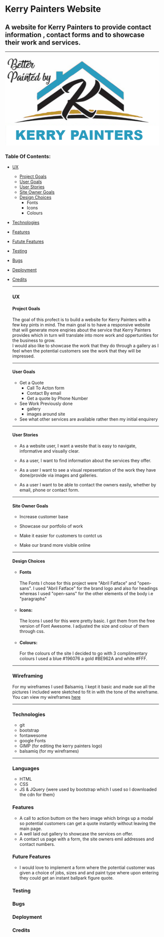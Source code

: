 
# Kerry Painters Website

## A website for Kerry Painters to provide contact information , contact forms and to showcase their work and services.
<hr>

![kerry-painters-logo](assets/images/kerry-painters-reworked-logo.png)

### **Table Of Contents:**

* [UX](#ux) 
    * [Project Goals](#project-goals)
    * [User Goals](#user-goals)
    * [User Stories](#user-stories)
    * [Site Owner Goals](#site-owner-goals)
    * [Design Choices](#design-choices)
        - Fonts
        - Icons
        - Colours
* [Technologies](#technologies)
* [Features](#features)
* [Futute Features](#future-features)
* [Testing](#testing)
* [Bugs](#bugs)
* [Deployment](#deployment)
* [Credits](#credits)
    

    <hr>

    ### UX

    #### Project Goals

    The goal of this profect is to build a website for Kerry Painters with a few 
    key pints in mind.
    The main goal is to have a responsive website that will generate more enqiries about 
    the service that Kerry Painters provides which in turn will translate into more work and oppertunities for 
    the business to grow.<br>
    I would also like to showcase the work that they do through a gallery as
    I feel when the potential customers see the work that they will be impressed.

    <hr>

    #### User Goals 

    * Get a Quote 
        * Call To Acton form
        * Contact By email 
        * Get a quote by Phone Number
    * See Work Previously done 
        * gallery
        * images around site 
    * See what other services are available rather then my initial enquirery

    <hr>

    #### User Stories

    * As a website user, I want a wesite that is easy to navigate, informative and visually clear.

    * As a user, I want to find information about the services they offer.

    * As a user I want to see a visual repesentation of the work they have done/provide via images and galleries.

    * As a user I want to be able to contact the owners easily, whether by email, phone or contact form.

    <hr>

    #### Site Owner Goals

    * Increase customer base

    * Showcase our portfolio of work

    * Make it easier for customers to contct us

    * Make our brand more visible online

    <hr>

    #### Design Choices

    * #### Fonts
        The Fonts I chose for this project were "Abril Fatface" and "open-sans".
        I used "Abril Fatface" for the brand logo and also for headings whereas I used 
        "open-sans"
        for the other elements of the body i.e "paragraphs"

    * #### Icons: 
        The Icons I used for this were pretty basic. I got them from the 
        free version of Font Awesome. I adjusted the size and colour of them through css.

    * #### Colours:
        For the colours of the site I decided to go with 3 complimentary colours
        I used a blue #196076 a gold #BE962A and white #FFF.


    <hr>

    ### Wireframing
    For my wireframes I used Balsamiq. I kept it basic and made sue all the pictures I included were
     sketched to fit in with the tone of the wireframe. You can view my 
     wireframes [here](https://github.com/Gertobin11/gitpod-full-template/tree/master/assets/wireframes)

    <hr>

    ### Technologies

    * git 
    * bootstrap
    * fontawesome
    * google Fonts
    * GIMP (for editing the kerry painters logo)
    * balsamiq (for my wireframes)

    <hr>

    ### Languages

    * HTML
    * CSS 
    * JS & JQuery {were used by bootstrap which I used so I downloaded the cdn for them}

    ### Features
    * A call to action buttom on the hero image which brings up a modal so potential
     customers can get a quote instantly without leaving the main page.
     * A well laid out gallery to showcase the services on offer.
     * A contact us page with a form, the site owners emil addresses and contact numbers.

    ### Future Features 
    * I would love to implement a form where the potential customer was given a choice of jobs, sizes and and paint type where upon entering they could get an instant ballpark figure quote.


    ### Testing


    ### Bugs 


    ### Deployment


    ### Credits

